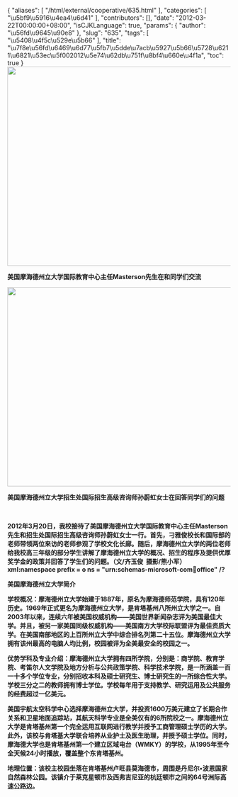 {
    "aliases": [
        "/html/external/cooperative/635.html"
    ],
    "categories": [
        "\u5bf9\u5916\u4ea4\u6d41"
    ],
    "contributors": [],
    "date": "2012-03-22T00:00:00+08:00",
    "isCJKLanguage": true,
    "params": {
        "author": "\u56fd\u9645\u90e8"
    },
    "slug": "635",
    "tags": [
        "\u5408\u4f5c\u529e\u5b66"
    ],
    "title": "\u7f8e\u56fd\u6469\u6d77\u5fb7\u5dde\u7acb\u5927\u5b66\u5728\u6211\u6821\u53ec\u5f002012\u5e74\u62db\u751f\u8bf4\u660e\u4f1a",
    "toc": true
}
**<img
    src="https://cdn.tfls.online/mirror/full/aab459076ef6e805589a014d279736a3c229c02a.jpg"
    style="display:block;margin-left:auto;margin-right:auto;"
    decoding="async"
    fetchpriority="auto"
    loading="lazy"
    height="450"
    width="600"
/>**

**美国摩海德州立大学国际教育中心主任Masterson先生在和同学们交流**

**<img
    src="https://cdn.tfls.online/mirror/full/3957ab91d0a2882af590c07d557075eb20049068.jpg"
    style="display:block;margin-left:auto;margin-right:auto;"
    decoding="async"
    fetchpriority="auto"
    loading="lazy"
    height="450"
    width="600"
/>**

**美国摩海德州立大学招生处国际招生高级咨询师孙蔚虹女士在回答同学们的问题**

 

**2012年3月20日，我校接待了美国摩海德州立大学国际教育中心主任Masterson先生和招生处国际招生高级咨询师孙蔚虹女士一行。首先，刁雅俊校长和国际部的老师带领两位来访的老师参观了学校文化长廊。随后，摩海德州立大学的两位老师给我校高三年级的部分学生讲解了摩海德州立大学的概况、招生的程序及提供优厚奖学金的政策并回答了学生们的问题。（文/齐玉俊  摄影/熊小军）xml:namespace prefix = o ns = "urn:schemas-microsoft-com:office:office" /?**

**美国摩海德州立大学简介**

**学校概况：摩海德州立大学始建于1887年，原名为摩海德师范学院，具有120年历史。1969年正式更名为摩海德州立大学，是肯塔基州八所州立大学之一。自2003年以来，连续六年被美国权威机构——美国世界新闻杂志评为美国最佳大学。并且，被另一家美国同级权威机构——美国南方大学校际联盟评为最佳资质大学。在美国南部地区的上百所州立大学中综合排名列第二十五位。摩海德州立大学拥有该州最高的电脑人均比例，校园被评为全美最安全的校园之一。**

**优势学科及专业介绍：摩海德州立大学拥有四所学院，分别是：商学院、教育学院、考笛尔人文学院及地方分析与公共政策学院、科学技术学院，是一所涵盖一百一十多个学位专业，分别招收本科及硕士研究生、博士研究生的一所综合性大学。学校三分之二的教师拥有博士学位。学校每年用于支持教学、研究运用及公共服务的经费超过一亿美元。**

**美国宇航太空科学中心选择摩海德州立大学，并投资1600万美元建立了长期合作关系和卫星地面追踪站，其航天科学专业是全美仅有的6所院校之一。摩海德州立大学是肯塔基州第一个完全运用互联网进行教学并授予工商管理硕士学历的大学。此外，该校与肯塔基大学联合培养从业护士及医生助理，并授予硕士学位。同时，摩海德大学也是肯塔基州第一个建立区域电台（WMKY）的学校，从1995年至今全天候24小时播放，覆盖整个东肯塔基州。**

**地理位置：该校主校园坐落在肯塔基州卢旺县莫海德市，周围是丹尼尔•波恩国家自然森林公园。该镇介于莱克星顿市及西弗吉尼亚的杭廷顿市之间的64号洲际高速公路边。**


